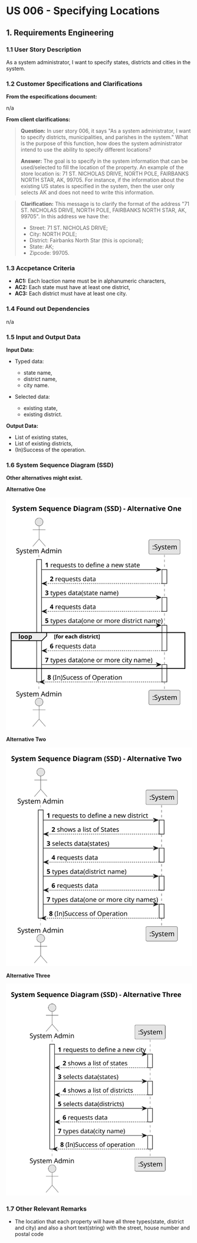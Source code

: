 # US 006 - Specifying Locations

## 1. Requirements Engineering

### 1.1 User Story Description

As a system administrator, I want to specify states, districts and cities in the
system.
### 1.2 Customer Specifications  and Clarifications

**From the especifications document:**

n/a

**From client clarifications:**

> **Question:** In user story 006, it says "As a system administrator, I want to specify districts, municipalities, and parishes in the system." What is the purpose of this function, how does the system administrator intend to use the ability to specify different locations?
> 
> **Answer:** The goal is to specify in the system information that can be used/selected to fill the location of the property. An example of the store location is: 71 ST. NICHOLAS DRIVE, NORTH POLE, FAIRBANKS NORTH STAR, AK, 99705.
> For instance, if the information about the existing US states is specified in the system, then the user only selects AK and does not need to write this information.

> **Clarification:** This message is to clarify the format of the address "71 ST. NICHOLAS DRIVE, NORTH POLE, FAIRBANKS NORTH STAR, AK, 99705". In this address we have the:
> * Street: 71 ST. NICHOLAS DRIVE;
> * City: NORTH POLE;
> * District: Fairbanks North Star (this is opcional);
> * State: AK;
> * Zipcode: 99705.


### 1.3 Accpetance Criteria

* **AC1:** Each loaction name must be in alphanumeric characters,
* **AC2:** Each state must have at least one district,
* **AC3:** Each district must have at least one city.

### 1.4 Found out Dependencies

n/a

### 1.5 Input and Output Data

**Input Data:**

* Typed data:
    * state name,
    * district name,
    * city name.

* Selected data:
    * existing state,
    * existing district.

**Output Data:**

* List of existing states,
* List of existing districts,
* (In)Success of the operation.

### 1.6 System Sequence Diagram (SSD)

**Other alternatives might exist.**

**Alternative One**

![System Sequance Diagram (SSD) - Alternative One](svg/us006-system-sequence-diagram-alternative-one.svg)

**Alternative Two**

![System Sequance Diagram (SSD) - Alternative Two](svg/us006-system-sequence-diagram-alternative-two.svg)

**Alternative Three**

![System Sequance Diagram (SSD) - Alternative Two](svg/us006-system-sequence-diagram-alternative-three.svg)


### 1.7 Other Relevant Remarks

* The location that each property will have all three types(state, district and city) and also a short text(string) with the street, house number and postal code
